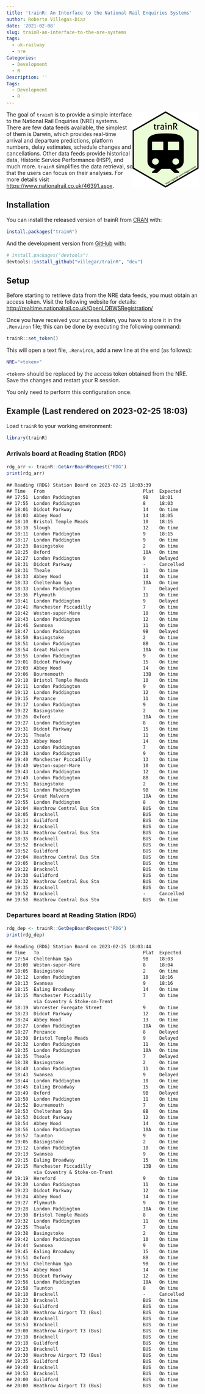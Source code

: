 ```yaml
---
title: 'trainR: An Interface to the National Rail Enquiries Systems'
author: Roberto Villegas-Diaz
date: '2021-02-08'
slug: trainR-an-interface-to-the-nre-systems
tags:
  - uk-railway
  - nre
Categories:
  - Development
  - R
Description: ''
Tags:
  - Development
  - R
---
```


<img src="https://raw.githubusercontent.com/villegar/trainR/main/inst/images/logo.png" alt="logo" align="right" height=200px/>

The goal of `trainR` is to provide a simple interface to the 
National Rail Enquiries (NRE) systems. There are few data feeds 
available, the simplest of them is Darwin, which provides real-time 
arrival and departure predictions, platform numbers, delay estimates, 
schedule changes and cancellations. Other data feeds provide historical 
data, Historic Service Performance (HSP), and much more. `trainR` 
simplifies the data retrieval, so that the users can focus on their 
analyses. For more details visit 
https://www.nationalrail.co.uk/46391.aspx.

## Installation

You can install the released version of trainR from [CRAN](https://CRAN.R-project.org) with:

``` r
install.packages("trainR")
```

And the development version from [GitHub](https://github.com/) with:

``` r
# install.packages("devtools")
devtools::install_github("villegar/trainR", "dev")
```

## Setup
Before starting to retrieve data from the NRE data feeds, you must obtain an access token. 
Visit the following website for details: http://realtime.nationalrail.co.uk/OpenLDBWSRegistration/

Once you have received your access token, you have to store it in the `.Renviron` file; this can be 
done by executing the following command:


```r
trainR::set_token()
```

This will open a text file, `.Renviron`, add a new line at the end (as follows):

```bash
NRE="<token>"
```

`<token>` should be replaced by the access token obtained from the NRE. Save the changes and restart 
your R session.

You only need to perform this configuration once.

## Example (Last rendered on 2023-02-25 18:03)

Load `trainR` to your working environment:

```r
library(trainR)
```

### Arrivals board at Reading Station (RDG)


```r
rdg_arr <- trainR::GetArrBoardRequest("RDG")
print(rdg_arr)
```

```
## Reading (RDG) Station Board on 2023-02-25 18:03:39
## Time   From                                    Plat  Expected
## 17:51  London Paddington                       9B    18:01
## 17:55  London Paddington                       8     18:03
## 18:01  Didcot Parkway                          14    On time
## 18:03  Abbey Wood                              14    18:05
## 18:10  Bristol Temple Meads                    10    18:15
## 18:10  Slough                                  12    On time
## 18:11  London Paddington                       9     18:15
## 18:17  London Paddington                       9     On time
## 18:23  Basingstoke                             2     On time
## 18:25  Oxford                                  10A   On time
## 18:27  London Paddington                       9     Delayed
## 18:31  Didcot Parkway                          -     Cancelled
## 18:31  Theale                                  11    On time
## 18:33  Abbey Wood                              14    On time
## 18:33  Cheltenham Spa                          10A   On time
## 18:33  London Paddington                       7     Delayed
## 18:36  Plymouth                                11    On time
## 18:41  London Paddington                       9     Delayed
## 18:41  Manchester Piccadilly                   7     On time
## 18:42  Weston-super-Mare                       10    On time
## 18:43  London Paddington                       12    On time
## 18:46  Swansea                                 11    On time
## 18:47  London Paddington                       9B    Delayed
## 18:50  Basingstoke                             2     On time
## 18:51  London Paddington                       8B    On time
## 18:54  Great Malvern                           10A   On time
## 18:55  London Paddington                       9     On time
## 19:01  Didcot Parkway                          15    On time
## 19:03  Abbey Wood                              14    On time
## 19:06  Bournemouth                             13B   On time
## 19:10  Bristol Temple Meads                    10    On time
## 19:11  London Paddington                       9     On time
## 19:12  London Paddington                       12    On time
## 19:15  Penzance                                11    On time
## 19:17  London Paddington                       9     On time
## 19:22  Basingstoke                             2     On time
## 19:26  Oxford                                  10A   On time
## 19:27  London Paddington                       8     On time
## 19:31  Didcot Parkway                          15    On time
## 19:31  Theale                                  11    On time
## 19:33  Abbey Wood                              14    On time
## 19:33  London Paddington                       7     On time
## 19:38  London Paddington                       9     On time
## 19:40  Manchester Piccadilly                   13    On time
## 19:40  Weston-super-Mare                       10    On time
## 19:43  London Paddington                       12    On time
## 19:49  London Paddington                       8B    On time
## 19:51  Basingstoke                             2     On time
## 19:51  London Paddington                       9B    On time
## 19:54  Great Malvern                           10A   On time
## 19:55  London Paddington                       8     On time
## 18:04  Heathrow Central Bus Stn                BUS   On time
## 18:05  Bracknell                               BUS   On time
## 18:14  Guildford                               BUS   On time
## 18:22  Bracknell                               BUS   On time
## 18:34  Heathrow Central Bus Stn                BUS   On time
## 18:35  Bracknell                               BUS   On time
## 18:52  Bracknell                               BUS   On time
## 18:52  Guildford                               BUS   On time
## 19:04  Heathrow Central Bus Stn                BUS   On time
## 19:05  Bracknell                               BUS   On time
## 19:22  Bracknell                               BUS   On time
## 19:30  Guildford                               BUS   On time
## 19:32  Heathrow Central Bus Stn                BUS   On time
## 19:35  Bracknell                               BUS   On time
## 19:52  Bracknell                               -     Cancelled
## 19:58  Heathrow Central Bus Stn                BUS   On time
```

### Departures board at Reading Station (RDG)


```r
rdg_dep <- trainR::GetDepBoardRequest("RDG")
print(rdg_dep)
```

```
## Reading (RDG) Station Board on 2023-02-25 18:03:44
## Time   To                                      Plat  Expected
## 17:54  Cheltenham Spa                          9B    18:03
## 18:00  Weston-super-Mare                       8     18:04
## 18:05  Basingstoke                             2     On time
## 18:12  London Paddington                       10    18:16
## 18:13  Swansea                                 9     18:16
## 18:15  Ealing Broadway                         14    On time
## 18:15  Manchester Piccadilly                   7     On time
##        via Coventry & Stoke-on-Trent           
## 18:19  Worcester Foregate Street               9     On time
## 18:23  Didcot Parkway                          12    On time
## 18:24  Abbey Wood                              13    On time
## 18:27  London Paddington                       10A   On time
## 18:27  Penzance                                8     Delayed
## 18:30  Bristol Temple Meads                    9     Delayed
## 18:32  London Paddington                       11    On time
## 18:35  London Paddington                       10A   On time
## 18:35  Theale                                  7     Delayed
## 18:38  Basingstoke                             2     On time
## 18:40  London Paddington                       11    On time
## 18:43  Swansea                                 9     Delayed
## 18:44  London Paddington                       10    On time
## 18:45  Ealing Broadway                         15    On time
## 18:49  Oxford                                  9B    Delayed
## 18:50  London Paddington                       11    On time
## 18:52  Bournemouth                             7     On time
## 18:53  Cheltenham Spa                          8B    On time
## 18:53  Didcot Parkway                          12    On time
## 18:54  Abbey Wood                              14    On time
## 18:56  London Paddington                       10A   On time
## 18:57  Taunton                                 9     On time
## 19:05  Basingstoke                             2     On time
## 19:12  London Paddington                       10    On time
## 19:13  Swansea                                 9     On time
## 19:15  Ealing Broadway                         15    On time
## 19:15  Manchester Piccadilly                   13B   On time
##        via Coventry & Stoke-on-Trent           
## 19:19  Hereford                                9     On time
## 19:20  London Paddington                       11    On time
## 19:23  Didcot Parkway                          12    On time
## 19:24  Abbey Wood                              14    On time
## 19:27  Plymouth                                9     On time
## 19:28  London Paddington                       10A   On time
## 19:30  Bristol Temple Meads                    8     On time
## 19:32  London Paddington                       11    On time
## 19:35  Theale                                  7     On time
## 19:38  Basingstoke                             2     On time
## 19:42  London Paddington                       10    On time
## 19:44  Swansea                                 9     On time
## 19:45  Ealing Broadway                         15    On time
## 19:51  Oxford                                  8B    On time
## 19:53  Cheltenham Spa                          9B    On time
## 19:54  Abbey Wood                              14    On time
## 19:55  Didcot Parkway                          12    On time
## 19:56  London Paddington                       10A   On time
## 19:58  Taunton                                 8     On time
## 18:10  Bracknell                               -     Cancelled
## 18:23  Bracknell                               BUS   On time
## 18:30  Guildford                               BUS   On time
## 18:30  Heathrow Airport T3 (Bus)               BUS   On time
## 18:40  Bracknell                               BUS   On time
## 18:53  Bracknell                               BUS   On time
## 19:00  Heathrow Airport T3 (Bus)               BUS   On time
## 19:10  Bracknell                               BUS   On time
## 19:18  Guildford                               BUS   On time
## 19:23  Bracknell                               BUS   On time
## 19:30  Heathrow Airport T3 (Bus)               BUS   On time
## 19:35  Guildford                               BUS   On time
## 19:40  Bracknell                               BUS   On time
## 19:53  Bracknell                               BUS   On time
## 20:00  Guildford                               BUS   On time
## 20:00  Heathrow Airport T3 (Bus)               BUS   On time
```
